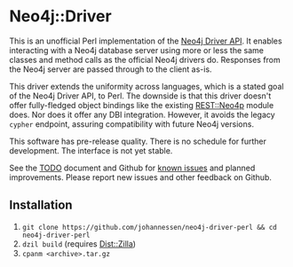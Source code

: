 Neo4j::Driver
=============

This is an unofficial Perl implementation of the [Neo4j Driver API][]. It
enables interacting with a Neo4j database server using more or less the same
classes and method calls as the official Neo4j drivers do. Responses from the
Neo4j server are passed through to the client as-is.

This driver extends the uniformity across languages, which is a stated goal of
the Neo4j Driver API, to Perl. The downside is that this driver doesn't offer
fully-fledged object bindings like the existing [REST::Neo4p][] module does.
Nor does it offer any DBI integration. However, it avoids the legacy `cypher`
endpoint, assuring compatibility with future Neo4j versions.

This software has pre-release quality. There is no schedule for further
development. The interface is not yet stable.

See the [TODO][] document and Github for [known issues][] and planned
improvements. Please report new issues and other feedback on Github.

[Neo4j Driver API]: https://neo4j.com/docs/developer-manual/3.3/drivers/
[REST::Neo4p]: https://metacpan.org/release/REST-Neo4p
[TODO]: https://github.com/johannessen/neo4j-driver-perl/blob/master/README.md
[known issues]: https://github.com/johannessen/neo4j-driver-perl


Installation
------------

 1. `git clone https://github.com/johannessen/neo4j-driver-perl && cd neo4j-driver-perl`
 1. `dzil build` (requires [Dist::Zilla][])
 1. `cpanm <archive>.tar.gz`

[Dist::Zilla]: https://metacpan.org/release/Dist-Zilla
